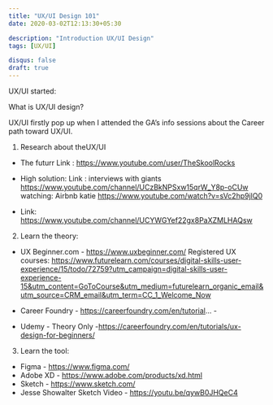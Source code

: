 ```yaml
---
title: "UX/UI Design 101"
date: 2020-03-02T12:13:30+05:30

description: "Introduction UX/UI Design"
tags: [UX/UI]

disqus: false 
draft: true 
---
```



UX/UI started:

What is UX/UI design? 

UX/UI firstly pop up when I attended the GA’s info sessions about the Career path toward UX/UI.

1.	Research about theUX/UI
-	The futurr 
Link : https://www.youtube.com/user/TheSkoolRocks 
-	High solution:
Link : interviews with giants
https://www.youtube.com/channel/UCzBkNPSxw15qrW_Y8p-oCUw 
watching: Airbnb katie https://www.youtube.com/watch?v=sVc2hp9jlQ0

-	Link: https://www.youtube.com/channel/UCYWGYef22gx8PaXZMLHAQsw 
2.	Learn the theory:
- UX Beginner.com - https://www.uxbeginner.com/
Registered UX courses: https://www.futurelearn.com/courses/digital-skills-user-experience/15/todo/72759?utm_campaign=digital-skills-user-experience-15&utm_content=GoToCourse&utm_medium=futurelearn_organic_email&utm_source=CRM_email&utm_term=CC_1_Welcome_Now

 - Career Foundry - https://careerfoundry.com/en/tutorial... -
-  Udemy - Theory Only -https://careerfoundry.com/en/tutorials/ux-design-for-beginners/

3.	Learn the tool:
- Figma - https://www.figma.com/
- Adobe XD - https://www.adobe.com/products/xd.html 
- Sketch - https://www.sketch.com/ 
- Jesse Showalter Sketch Video - https://youtu.be/qywB0JHQeC4
